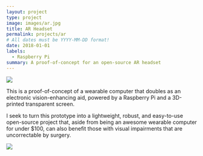 ```yaml
---
layout: project
type: project
image: images/ar.jpg
title: AR Headset
permalink: projects/ar
# All dates must be YYYY-MM-DD format!
date: 2018-01-01
labels:
  - Raspberry Pi
summary: A proof-of-concept for an open-source AR headset
---
```


<img class="ui medium right floated image" src="{{ site.baseurl }}/images/ar.jpg">

This is a proof-of-concept of a wearable computer that doubles as an electronic vision-enhancing aid, powered by a Raspberry Pi and a 3D-printed transparent screen. 

I seek to turn this prototype into a lightweight, robust, and easy-to-use open-source project that, aside from being an awesome wearable computer for under $100, can also benefit those with visual impairments that are uncorrectable by surgery.

<img class="ui centered image" src="{{ site.baseurl }}/images/ar-display.jpg">

